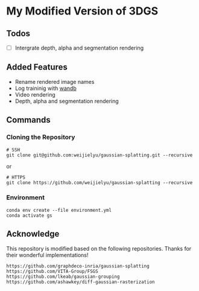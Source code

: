 # My Modified Version of 3DGS

## Todos

- [ ] Intergrate depth, alpha and segmentation rendering

## Added Features
- Rename rendered image names
- Log traininig with [wandb](https://wandb.ai/site)
- Video rendering
- Depth, alpha and segmentation rendering

## Commands

### Cloning the Repository
```
# SSH
git clone git@github.com:weijielyu/gaussian-splatting.git --recursive
```
or
```
# HTTPS
git clone https://github.com/weijielyu/gaussian-splatting --recursive
```

### Environment
```
conda env create --file environment.yml
conda activate gs
```


## Acknowledge
This repository is modified based on the following repositories. Thanks for their wonderful implementations!
```
https://github.com/graphdeco-inria/gaussian-splatting
https://github.com/VITA-Group/FSGS
https://github.com/lkeab/gaussian-grouping
https://github.com/ashawkey/diff-gaussian-rasterization
```